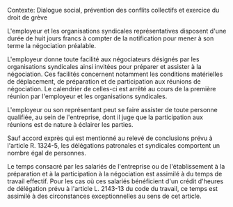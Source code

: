 Contexte: Dialogue social, prévention des conflits  collectifs et exercice du droit de grève

L'employeur et les organisations syndicales représentatives disposent d'une durée de huit jours francs à compter de la notification pour mener à son terme la négociation préalable.

L'employeur donne toute facilité aux négociateurs désignés par les organisations syndicales ainsi invitées pour préparer et assister à la négociation. Ces facilités concernent notamment les conditions matérielles de déplacement, de préparation et de participation aux réunions de négociation. Le calendrier de celles-ci est arrêté au cours de la première réunion par l'employeur et les organisations syndicales.

L'employeur ou son représentant peut se faire assister de toute personne qualifiée, au sein de l'entreprise, dont il juge que la participation aux réunions est de nature à éclairer les parties.

Sauf accord exprès qui est mentionné au relevé de conclusions prévu à l'article R. 1324-5, les délégations patronales et syndicales comportent un nombre égal de personnes.

Le temps consacré par les salariés de l'entreprise ou de l'établissement à la préparation et à la participation à la négociation est assimilé à du temps de travail effectif. Pour les cas où ces salariés bénéficient d'un crédit d'heures de délégation prévu à l'article L. 2143-13 du code du travail, ce temps est assimilé à des circonstances exceptionnelles au sens de cet article.